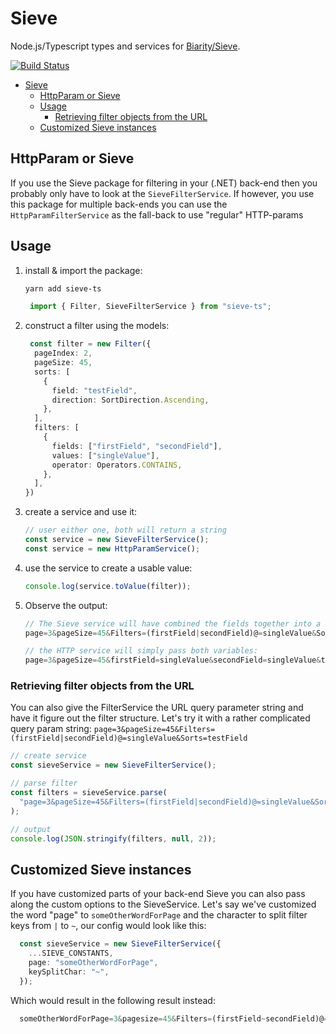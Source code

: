 # Sieve

Node.js/Typescript types and services for [Biarity/Sieve](https://github.com/Biarity/Sieve).

[![Build Status](https://ci.mastermindzh.tech/api/badges/Mastermindzh/sieve-ts/status.svg)](https://ci.mastermindzh.tech/Mastermindzh/sieve-ts)

<!-- toc -->

- [Sieve](#sieve)
  - [HttpParam or Sieve](#httpparam-or-sieve)
  - [Usage](#usage)
    - [Retrieving filter objects from the URL](#retrieving-filter-objects-from-the-url)
  - [Customized Sieve instances](#customized-sieve-instances)

<!-- tocstop -->

## HttpParam or Sieve

If you use the Sieve package for filtering in your (.NET) back-end then you probably only have to look at the `SieveFilterService`.
If however, you use this package for multiple back-ends you can use the `HttpParamFilterService` as the fall-back to use "regular" HTTP-params

## Usage

1. install & import the package:

   ```sh
   yarn add sieve-ts
   ```

   ```ts
    import { Filter, SieveFilterService } from "sieve-ts";
   ```

2. construct a filter using the models:

    ```ts
     const filter = new Filter({
      pageIndex: 2,
      pageSize: 45,
      sorts: [
        {
          field: "testField",
          direction: SortDirection.Ascending,
        },
      ],
      filters: [
        {
          fields: ["firstField", "secondField"],
          values: ["singleValue"],
          operator: Operators.CONTAINS,
        },
      ],
    })
    ```

3. create a service and use it:

    ```ts
    // user either one, both will return a string
    const service = new SieveFilterService();
    const service = new HttpParamService();
    ```

4. use the service to create a usable value:

    ```ts
    console.log(service.toValue(filter));
    ```

5. Observe the output:

    ```ts
    // The Sieve service will have combined the fields together into a single filter:
    page=3&pageSize=45&Filters=(firstField|secondField)@=singleValue&Sorts=testField

    // the HTTP service will simply pass both variables:
    page=3&pageSize=45&firstField=singleValue&secondField=singleValue&testField=+
    ```

### Retrieving filter objects from the URL

You can also give the FilterService the URL query parameter string and have it figure out the filter structure.
Let's try it with a rather complicated query param string: `page=3&pageSize=45&Filters=(firstField|secondField)@=singleValue&Sorts=testField`

```ts
// create service
const sieveService = new SieveFilterService();

// parse filter
const filters = sieveService.parse(
  "page=3&pageSize=45&Filters=(firstField|secondField)@=singleValue&Sorts=testField",
);

// output
console.log(JSON.stringify(filters, null, 2));
```

## Customized Sieve instances

If you have customized parts of your back-end Sieve you can also pass along the custom options to the SieveService.
Let's say we've customized the word "page" to `someOtherWordForPage` and the character to split filter keys from `|` to `~`, our config would look like this:

```ts
  const sieveService = new SieveFilterService({
    ...SIEVE_CONSTANTS,
    page: "someOtherWordForPage",
    keySplitChar: "~",
  });
```

Which would result in the following result instead:

```ts
  someOtherWordForPage=3&pagesize=45&Filters=(firstField~secondField)@=singleValue&Sorts=testField
```
